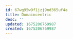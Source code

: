 ```yaml
---
id: 67wg95w9f1jzj9nd365uf4a
title: Domaincentric
desc: ''
updated: 1675206769987
created: 1675206769987
---
```

